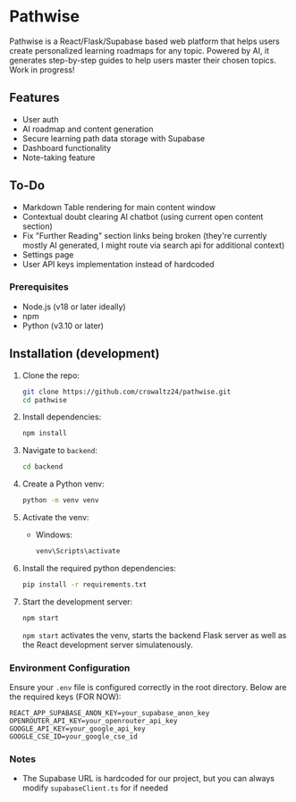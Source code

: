 # Pathwise

Pathwise is a React/Flask/Supabase based web platform that helps users create personalized learning roadmaps for any topic. Powered by AI, it generates step-by-step guides to help users master their chosen topics. Work in progress!

## Features
- User auth
- AI roadmap and content generation
- Secure learning path data storage with Supabase
- Dashboard functionality
- Note-taking feature

## To-Do
- Markdown Table rendering for main content window
- Contextual doubt clearing AI chatbot (using current open content section)
- Fix "Further Reading" section links being broken (they're currently mostly AI generated, I might route via search api for additional context)
- Settings page
- User API keys implementation instead of hardcoded

### Prerequisites
- Node.js (v18 or later ideally)
- npm
- Python (v3.10 or later)

## Installation (development)
1. Clone the repo:
   ```bash
   git clone https://github.com/crowaltz24/pathwise.git
   cd pathwise
   ```
2. Install dependencies:
   ```bash
   npm install
   ```

3. Navigate to `backend`:
   ```bash
   cd backend
   ```
4. Create a Python venv:
   ```bash
   python -m venv venv
   ```
5. Activate the venv:
   - Windows:
     ```bash
     venv\Scripts\activate
     ```
6. Install the required python dependencies:
   ```bash
   pip install -r requirements.txt
   ```

7. Start the development server:
   ```bash
   npm start
   ```

   `npm start` activates the venv, starts the backend Flask server as well as the React development server simulatenously.

### Environment Configuration
Ensure your `.env` file is configured correctly in the root directory. Below are the required keys (FOR NOW):


```
REACT_APP_SUPABASE_ANON_KEY=your_supabase_anon_key
OPENROUTER_API_KEY=your_openrouter_api_key
GOOGLE_API_KEY=your_google_api_key
GOOGLE_CSE_ID=your_google_cse_id
```

### Notes
- The Supabase URL is hardcoded for our project, but you can always modify `supabaseClient.ts` for if needed
